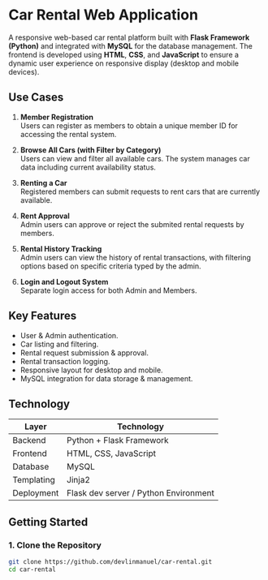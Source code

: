 # Car Rental Web Application

A responsive web-based car rental platform built with **Flask Framework (Python)** and integrated with **MySQL** for the database management. 
The frontend is developed using **HTML**, **CSS**, and **JavaScript** to ensure a dynamic user experience on responsive display (desktop and mobile devices).

## Use Cases

1. **Member Registration**  
   Users can register as members to obtain a unique member ID for accessing the rental system.

2. **Browse All Cars (with Filter by Category)**  
   Users can view and filter all available cars. The system manages car data including current availability status.

3. **Renting a Car**  
   Registered members can submit requests to rent cars that are currently available.

4. **Rent Approval**  
   Admin users can approve or reject the submited rental requests by members.

5. **Rental History Tracking**  
   Admin users can view the history of rental transactions, with filtering options based on specific criteria typed by the admin.

6. **Login and Logout System**  
   Separate login access for both Admin and Members.

## Key Features

- User & Admin authentication.
- Car listing and filtering.
- Rental request submission & approval.
- Rental transaction logging.
- Responsive layout for desktop and mobile.
- MySQL integration for data storage & management.

## Technology

| Layer         | Technology                            |
|---------------|---------------------------------------|
| Backend       | Python + Flask Framework              |
| Frontend      | HTML, CSS, JavaScript                 |
| Database      | MySQL                                 |
| Templating    | Jinja2                                |
| Deployment    | Flask dev server / Python Environment |

## Getting Started

### 1. Clone the Repository
```bash
git clone https://github.com/devlinmanuel/car-rental.git
cd car-rental
